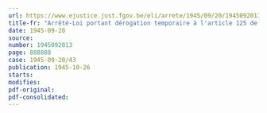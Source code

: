 ```yaml
---
url: https://www.ejustice.just.fgov.be/eli/arrete/1945/09/20/1945092013/justel
title-fr: "Arrêté-Loi portant dérogation temporaire à l'article 125 de la loi provinciale"
date: 1945-09-20
source:
number: 1945092013
page: 888888
case: 1945-09-20/43
publication: 1945-10-26
starts:
modifies:
pdf-original:
pdf-consolidated:
---
```


